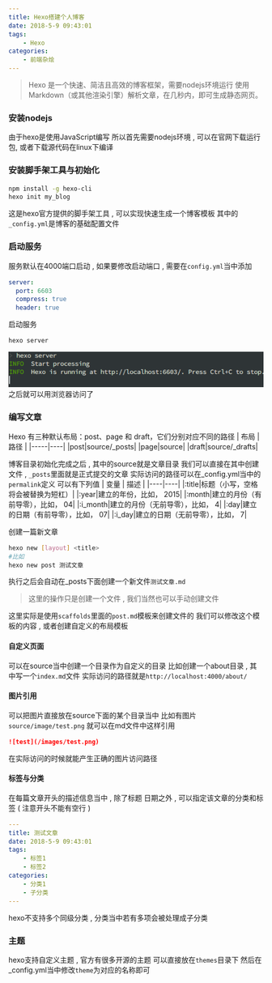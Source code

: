 ```yaml
---
title: Hexo搭建个人博客
date: 2018-5-9 09:43:01
tags: 
	- Hexo
categories: 
	- 前端杂烩
---
```


> Hexo 是一个快速、简洁且高效的博客框架，需要nodejs环境运行
使用 Markdown（或其他渲染引擎）解析文章，在几秒内，即可生成静态网页。

<!-- more -->
### 安装nodejs
由于hexo是使用JavaScript编写
所以首先需要nodejs环境 , 可以在官网下载运行包, 或者下载源代码在linux下编译

### 安装脚手架工具与初始化
```bash
npm install -g hexo-cli
hexo init my_blog
```
这是hexo官方提供的脚手架工具 , 可以实现快速生成一个博客模板
其中的`_config.yml`是博客的基础配置文件

### 启动服务
服务默认在4000端口启动 , 如果要修改启动端口 , 需要在`config.yml`当中添加
```yml
server:
  port: 6603
  compress: true
  header: true
```
启动服务
```bash
hexo server
```
![hexo server](/images/前端杂烩/hexo_server.png)
之后就可以用浏览器访问了

### 编写文章
Hexo 有三种默认布局：post、page 和 draft，它们分别对应不同的路径
| 布局 | 路径 |
|-----|----|
|post|source/_posts|
|page|source|
|draft|source/_drafts|

博客目录初始化完成之后 , 其中的source就是文章目录
我们可以直接在其中创建文件 , `_posts`里面就是正式提交的文章
实际访问的路径可以在_config.yml当中的`permalink`定义
可以有下列值
| 变量 | 描述 |
|----|----|
|:title|标题（小写，空格将会被替换为短杠）|
|:year|建立的年份，比如， 2015|
|:month|建立的月份（有前导零），比如， 04|
|:i_month|建立的月份（无前导零），比如， 4|
|:day|建立的日期（有前导零），比如， 07|
|:i_day|建立的日期（无前导零），比如， 7|

创建一篇新文章
```bash
hexo new [layout] <title>
#比如
hexo new post 测试文章
```
执行之后会自动在_posts下面创建一个新文件`测试文章.md`
> 这里的操作只是创建一个文件 , 我们当然也可以手动创建文件

这里实际是使用`scaffolds`里面的`post.md`模板来创建文件的
我们可以修改这个模板的内容 , 或者创建自定义的布局模板


#### 自定义页面
可以在source当中创建一个目录作为自定义的目录
比如创建一个about目录 , 其中写一个`index.md`文件
实际访问的路径就是`http://localhost:4000/about/`

#### 图片引用
可以把图片直接放在source下面的某个目录当中
比如有图片`source/image/test.png`
就可以在md文件中这样引用
```markdown
![test](/images/test.png)
```
在实际访问的时候就能产生正确的图片访问路径

#### 标签与分类
在每篇文章开头的描述信息当中 , 除了标题 日期之外 , 可以指定该文章的分类和标签 ( 注意开头不能有空行 )
```yml
---
title: 测试文章
date: 2018-5-9 09:43:01
tags: 
	- 标签1
	- 标签2
categories: 
	- 分类1
	- 子分类
---
```
hexo不支持多个同级分类 , 分类当中若有多项会被处理成子分类

### 主题
hexo支持自定义主题 , 官方有很多开源的主题
可以直接放在`themes`目录下
然后在_config.yml当中修改`theme`为对应的名称即可